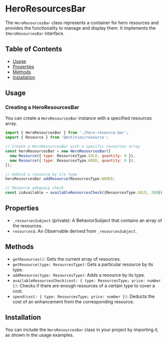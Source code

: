 # HeroResourcesBar

The `HeroResourcesBar` class represents a container for hero resources and provides the functionality to manage and display them. It implements the `IHeroResourcesBar` interface.

## Table of Contents

- [Usage](#usage)
- [Properties](#properties)
- [Methods](#methods)
- [Installation](#installation)

## Usage

### Creating a HeroResourcesBar

You can create a `HeroResourcesBar` instance with a specified resources array.

```javascript
import { HeroResourcesBar } from './hero-resource-bar';
import { Resource } from '@entities/resource';

// Create a HeroResourcesBar with a specific resources array
const heroResourcesBar = new HeroResourcesBar([
  new Resource({ type: ResourcesType.GOLD, quantity: 0 }),
  new Resource({ type: ResourcesType.WOOD, quantity: 0 }),
]);

// Addind a resource by its type
heroResourcesBar.addResource(ResourcesType.WOOD);

// Resource adequacy check
const isAvailable = availableResourcesCheck({ResourcesType.GOLD, 200})

```

## Properties

- `_resourcesSubject` (private): A BehaviorSubject that contains an array of the resources.
- `resources$`: An Observable derived from `_resourcesSubject`.

## Methods

- `getResources()`: Gets the current array of resources.
- `getResource(type: ResourcesType)`: Gets a particular resource by its type.
- `addResource(type: ResourcesType)`: Adds a resource by its type.
- `availableResourcesCheck(cost: { type: ResourcesType; price: number })`: Checks if there are enough resources of a certain type to cover a cost.
- `spend(cost: { type: ResourcesType; price: number })`: Deducts the cost of an enhancement from the corresponding resource.

## Installation

You can include the `HeroResourcesBar` class in your project by importing it, as shown in the usage examples.
